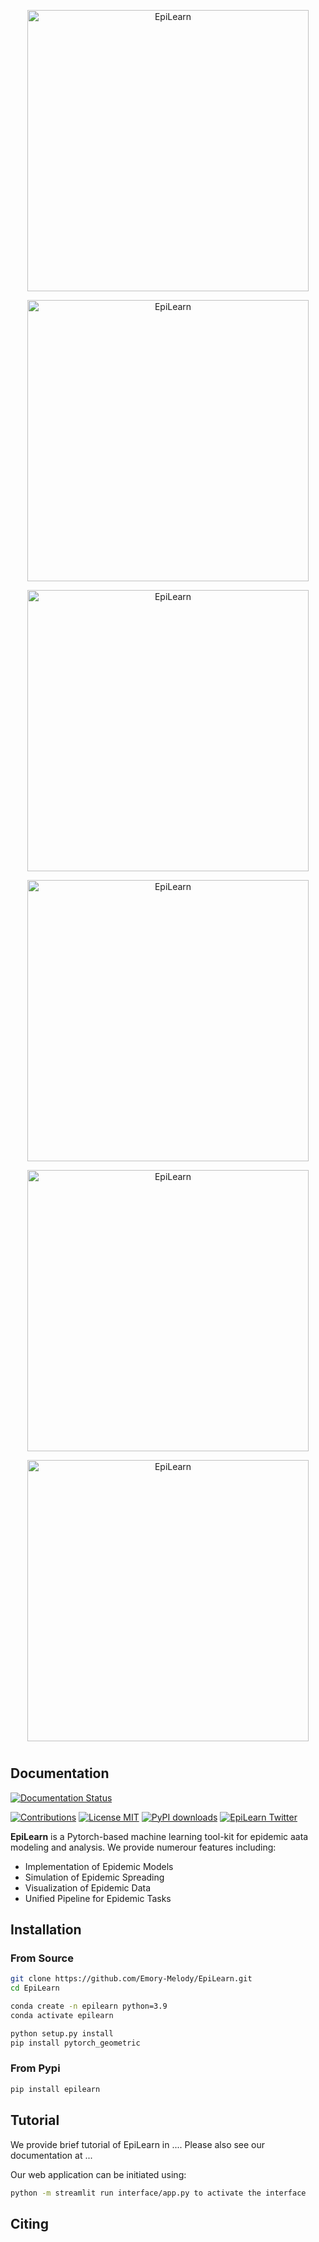 
<p align="center">
<img center src="https://github.com/Emory-Melody/EpiLearn/blob/main/tests/logo/epilearn_logo_1.jpg" width = "450" alt="EpiLearn">
</p>

<p align="center">
<img center src="https://github.com/Emory-Melody/EpiLearn/blob/main/tests/logo/epilearn_logo_2.jpg" width = "450" alt="EpiLearn">
</p>

<p align="center">
<img center src="https://github.com/Emory-Melody/EpiLearn/blob/main/tests/logo/epilearn_logo_3.jpg" width = "450" alt="EpiLearn">
</p>

<p align="center">
<img center src="https://github.com/Emory-Melody/EpiLearn/blob/main/tests/logo/epilearn_logo_4.jpg" width = "450" alt="EpiLearn">
</p>

<p align="center">
<img center src="https://github.com/Emory-Melody/EpiLearn/blob/main/tests/logo/epilearn_logo_5.jpg" width = "450" alt="EpiLearn">
</p>

<p align="center">
<img center src="https://github.com/Emory-Melody/EpiLearn/blob/main/tests/logo/epilearn_logo_6.jpg" width = "450" alt="EpiLearn">
</p>


<h1 align="center">
</h1>

## Documentation

[![Documentation Status](https://readthedocs.org/projects/exe/badge/?version=latest)](https://exe2.readthedocs.io/en/latest/)



[![Contributions](https://img.shields.io/badge/contributions-welcome-blue)](https://github.com/DeepGraphLearning/torchdrug/blob/master/CONTRIBUTING.md)
[![License MIT](https://img.shields.io/github/license/DeepGraphLearning/torchdrug?color=blue)](https://github.com/DeepGraphLearning/torchdrug/blob/master/LICENSE)
[![PyPI downloads](https://static.pepy.tech/personalized-badge/torchdrug?period=total&units=international_system&left_color=grey&right_color=blue&left_text=downloads)](https://pypi.org/project/torchdrug/)
[![EpiLearn Twitter](https://img.shields.io/twitter/url?label=TorchDrug&style=social&url=https%3A%2F%2Ftwitter.com%2FDrugTorch)](https://twitter.com/DrugTorch)


**EpiLearn** is a Pytorch-based machine learning tool-kit for epidemic aata modeling and analysis. We provide numerour features including:

- Implementation of Epidemic Models
- Simulation of Epidemic Spreading
- Visualization of Epidemic Data
- Unified Pipeline for Epidemic Tasks


Installation
------------
### From Source ###
```bash
git clone https://github.com/Emory-Melody/EpiLearn.git
cd EpiLearn

conda create -n epilearn python=3.9
conda activate epilearn

python setup.py install
pip install pytorch_geometric
```
### From Pypi ###
```bash
pip install epilearn
```

Tutorial
------------
We provide brief tutorial of EpiLearn in .... Please also see our documentation at ...

Our web application can be initiated using:
```bash
python -m streamlit run interface/app.py to activate the interface
```

Citing
------------
      


<!-- ### Updates
* Updated the interface. Now we can visualize the graph data and also the simulations using a web app based on streamlit and pyvis. 05/18/2024


            python setup.py install
            pip install pytorch_geometric
            
            Use python -m streamlit run interface/app.py to activate the interface

  
* Merged code and updated transformation module. 05/17/2024
* Updated SIR simulation on graphs(See examples/data_simulation.ipynb for more details). 05/06/2024
* Use examples/forecast_task.ipynb to try epidemic models as well as other baselines (STAN is currently not available). 05/06/2024 -->
